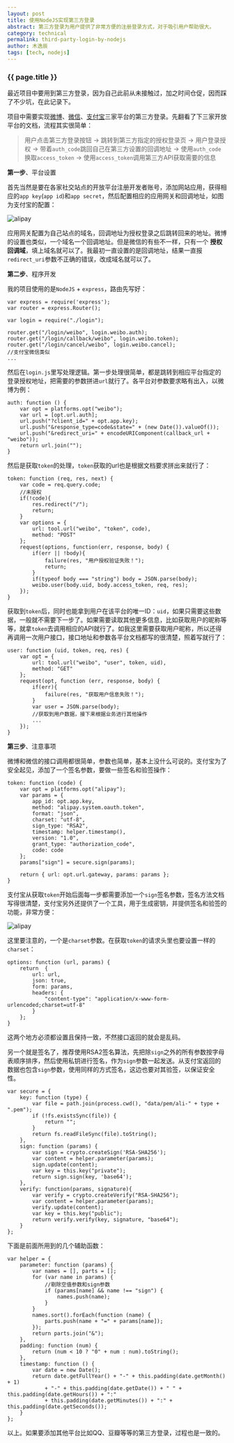 ```yaml
---
layout: post
title: 使用NodeJS实现第三方登录
abstract: 第三方登录为用户提供了非常方便的注册登录方式，对于吸引用户帮助很大。
category: technical
permalink: third-party-login-by-nodejs
author: 木逸辰
tags: [tech, nodejs]
---
```


### {{ page.title }}

最近项目中要用到第三方登录，因为自己此前从未接触过，加之时间仓促，因而踩了不少坑，在此记录下。

项目中需要实现[微博](https://weibo.com)、[微信](http://weixin.qq.com)、[支付宝](https://www.alipay.com)三家平台的第三方登录。先翻看了下三家开放平台的文档，流程其实很简单：

>用户点击第三方登录按钮 → 跳转到第三方指定的授权登录页 → 用户登录授权 → 带着`auth_code`跳回自己在第三方设置的回调地址 → 使用`auth_code`换取`access_token` → 使用`access_token`调用第三方API获取需要的信息

**第一步**、平台设置

首先当然是要在各家社交站点的开放平台注册开发者账号，添加网站应用，获得相应的`app key`(`app id`)和`app secret`，然后配置相应的应用网关和回调地址，如图为支付宝的配置：

![alipay](/assets/images/2017-11-08-3rd-login-alipay-1.png)

应用网关配置为自己站点的域名，回调地址为授权登录之后跳转回来的地址。微博的设置也类似，一个域名一个回调地址。但是微信的有些不一样，只有一个 **授权回调域**，填上域名就可以了。我最初一直设置的是回调地址，结果一直报`redirect_uri`参数不正确的错误，改成域名就可以了。

**第二步**、程序开发

我的项目使用的是`NodeJS` + `express`，路由先写好：

    var express = require('express');
    var router = express.Router();

    var login = require("./login");

    router.get("/login/weibo", login.weibo.auth);
    router.get("/login/callback/weibo", login.weibo.token);
    router.get("/login/cancel/weibo", login.weibo.cancel);
    //支付宝微信类似
    ...

然后在`login.js`里写处理逻辑。第一步处理很简单，都是跳转到相应平台指定的登录授权地址，把需要的参数拼进`url`就行了。各平台对参数要求略有出入，以微博为例：

    auth: function () {
        var opt = platforms.opt("weibo");
        var url = [opt.url.auth];
        url.push("?client_id=" + opt.app.key);
        url.push("&response_type=code&state=" + (new Date()).valueOf());
        url.push("&redirect_uri=" + encodeURIComponent(callback_url + "weibo"));
        return url.join("");
    }

然后是获取`token`的处理，`token`获取的url也是根据文档要求拼出来就行了：

    token: function (req, res, next) {
        var code = req.query.code;
        //未授权
        if(!code){
            res.redirect("/");
            return;
        }
        var options = {
            url: tool.url("weibo", "token", code),
            method: "POST"
        };
        request(options, function(err, response, body) {
            if(err || !body){
                failure(res, "用户授权验证失败！");
                return;
            }
            if(typeof body === "string") body = JSON.parse(body);
            weibo.user(body.uid, body.access_token, req, res);
        });
    }

获取到`token`后，同时也能拿到用户在该平台的唯一ID：`uid`，如果只需要这些数据，一般就不需要下一步了。如果需要读取其他更多信息，比如获取用户的昵称等等，就拿`token`去调用相应的API就行了。如我这里需要获取用户昵称，所以还得再调用一次用户接口，接口地址和参数各平台文档都写的很清楚，照着写就行了：

    user: function (uid, token, req, res) {
        var opt = {
            url: tool.url("weibo", "user", token, uid),
            method: "GET"
        };
        request(opt, function (err, response, body) {
            if(err){
                failure(res, "获取用户信息失败！");
            }
            var user = JSON.parse(body);
            //获取到用户数据，接下来根据业务进行其他操作
            ...
        });
    }

**第三步**、注意事项

微博和微信的接口调用都很简单，参数也简单，基本上没什么可说的。支付宝为了安全起见，添加了一个签名参数，要做一些签名和验签操作：

    token: function (code) {
        var opt = platforms.opt("alipay");
        var params = {
            app_id: opt.app.key,
            method: "alipay.system.oauth.token",
            format: "json",
            charset: "utf-8",
            sign_type: "RSA2",
            timestamp: helper.timestamp(),
            version: "1.0",
            grant_type: "authorization_code",
            code: code
        };
        params["sign"] = secure.sign(params);

        return { url: opt.url.gateway, params: params };
    }

支付宝从获取`token`开始后面每一步都需要添加一个`sign`签名参数，签名方法文档写得很清楚，支付宝另外还提供了一个工具，用于生成密钥，并提供签名和验签的功能，非常方便：

![alipay](/assets/images/2017-11-08-3rd-login-alipay-2.jpg)

这里要注意的，一个是`charset`参数。在获取`token`的请求头里也要设置一样的`charset`：

    options: function (url, params) {
        return  {
            url: url,
            json: true,
            form: params,
            headers: {
                "content-type": "application/x-www-form-urlencoded;charset=utf-8"
            }
        };
    }

这两个地方必须都设置且保持一致，不然接口返回的就会是乱码。

另一个就是签名了，推荐使用RSA2签名算法，先把除`sign`之外的所有参数按字母表顺序排序，然后使用私钥进行签名，作为`sign`参数一起发送。从支付宝返回的数据也包含`sign`参数，使用同样的方式签名，这边也要对其验签，以保证安全性。

    var secure = {
        key: function (type) {
            var file = path.join(process.cwd(), "data/pem/ali-" + type + ".pem");
            if (!fs.existsSync(file)) {
                return "";
            }
            return fs.readFileSync(file).toString();
        },
        sign: function (params) {
            var sign = crypto.createSign('RSA-SHA256');
            var content = helper.parameter(params);
            sign.update(content);
            var key = this.key("private");
            return sign.sign(key, 'base64');
        },
        verify: function(params, signature){
            var verify = crypto.createVerify("RSA-SHA256");
            var content = helper.parameter(params);
            verify.update(content);
            var key = this.key("public");
            return verify.verify(key, signature, "base64");
        }
    };

下面是前面所用到的几个辅助函数：

    var helper = {
        parameter: function (params) {
            var names = [], parts = [];
            for (var name in params) {
                //剔除空值参数和sign参数
                if (params[name] && name !== "sign") {
                    names.push(name);
                }
            }
            names.sort().forEach(function (name) {
                parts.push(name + "=" + params[name]);
            });
            return parts.join("&");
        },
        padding: function (num) {
            return (num < 10 ? "0" + num : num).toString();
        },
        timestamp: function () {
            var date = new Date();
            return date.getFullYear() + "-" + this.padding(date.getMonth() + 1)
                + "-" + this.padding(date.getDate()) + " " + this.padding(date.getHours()) + ":"
                + this.padding(date.getMinutes()) + ":" + this.padding(date.getSeconds());
        }
    };

以上。如果要添加其他平台比如QQ、豆瓣等等的第三方登录，过程也是一致的。

